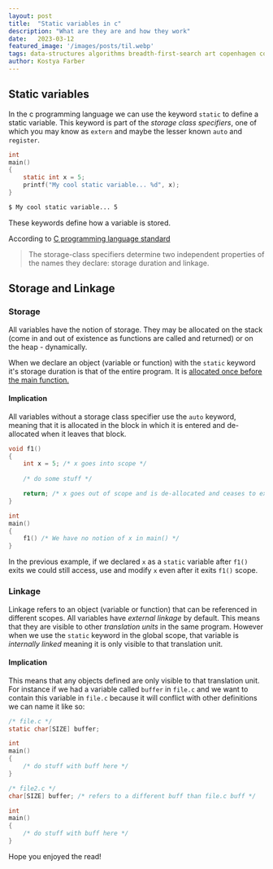 ```yaml
---
layout:	post
title:	"Static variables in c"
description: "What are they are and how they work" 
date:	2023-03-12
featured_image: '/images/posts/til.webp'
tags: data-structures algorithms breadth-first-search art copenhagen contemporary
author: Kostya Farber
---
```


## Static variables
In the c programming language we can use the keyword `static` to define a static variable. This keyword is part of the *storage class specifiers*, one of which you may know as `extern` and maybe the lesser known `auto` and `register`.

```c
int
main()
{
    static int x = 5;
    printf("My cool static variable... %d", x);
}
```
```bash
$ My cool static variable... 5
```

These keywords define how a variable is stored.

According to [C programming language standard](https://en.cppreference.com/w/c/language/storage_duration#:~:text=The%20storage%2Dclass%20specifiers%20determine%20two%20independent%20properties%20of%20the%20names%20they%20declare%3A%20storage%20duration%20and%20linkage)
> The storage-class specifiers determine two independent properties of the names they declare: storage duration and linkage.

## Storage and Linkage
### Storage
All variables have the notion of storage. They may be allocated on the stack (come in and out of existence as functions are called and returned) or on the heap - dynamically.

When we declare an object (variable or function) with the `static` keyword it's storage duration is that of the entire program. It is [allocated once before the main function.](https://en.cppreference.com/w/c/language/storage_duration#:~:text=and%20the%20value%20stored%20in%20the%20object%20is%20initialized%20only%20once%2C%20prior%20to%20main%20function.)

#### Implication
All variables without a storage class specifier use the `auto` keyword, meaning that it is allocated in the block in which it is entered and de-allocated when it leaves that block.

```c
void f1()
{
    int x = 5; /* x goes into scope */
    
    /* do some stuff */

    return; /* x goes out of scope and is de-allocated and ceases to exist */
}

int 
main()
{
    f1() /* We have no notion of x in main() */
}
```

In the previous example, if we declared `x` as a `static` variable after `f1()` exits we could still access, use and modify `x` even after it exits `f1()` scope.

### Linkage
Linkage refers to an object (variable or function) that can be referenced in different scopes. All variables have *external linkage* by default. This means that they are visible to other *translation units* in the same program. However when we use the `static` keyword in the global scope, that variable is *internally linked* meaning it is only visible to that translation unit.

#### Implication
This means that any objects defined are only visible to that translation unit. For instance if we had a variable called `buffer` in `file.c` and we want to contain this variable in `file.c` because it will conflict with other definitions we can name it like so:

```c
/* file.c */
static char[SIZE] buffer;

int
main()
{
    /* do stuff with buff here */
}
```

```c
/* file2.c */
char[SIZE] buffer; /* refers to a different buff than file.c buff */

int
main()
{
    /* do stuff with buff here */
}
```

Hope you enjoyed the read!